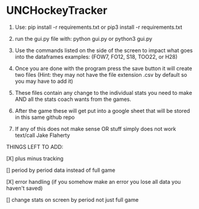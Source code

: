 # UNCHockeyTracker

1. Use:
   pip install -r requirements.txt
   or
   pip3 install -r requirements.txt

2. run the gui.py file with:
   python gui.py
   or
   python3 gui.py

3. Use the commands listed on the side of the screen to impact what goes into the dataframes
     examples: (FOW7, FO12, S18, TOO22, or H28)

4. Once you are done with the program press the save button it will create two files
   (Hint: they may not have the file extension .csv by default so you may have to add it)

5. These files contain any change to the individual stats you need to make AND all the stats coach wants from the games.

6. After the game these will get put into a google sheet that will be stored in this same github repo

7. If any of this does not make sense OR stuff simply does not work text/call Jake Flaherty

   

THINGS LEFT TO ADD:

[X] plus minus tracking

[] period by period data instead of full game

[X] error handling (if you somehow make an error you lose all data you haven't saved)

[] change stats on screen by period not just full game
